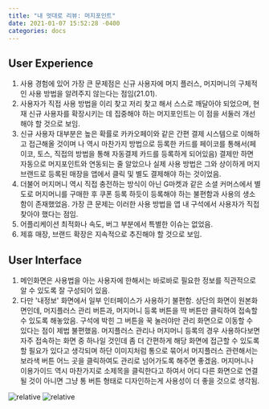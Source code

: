 ```yaml
---
title: "내 멋대로 리뷰: 머지포인트"
date: 2021-01-07 15:52:28 -0400
categories: docs
---
```

## User Experience

1. 사용 경험에 있어 가장 큰 문제점은 신규 사용자에 머지 플러스, 머지머니의 구체적인 사용 방법을 알려주지 않는다는 점임(21.01).
2. 사용자가 직접 사용 방법을 이리 찾고 저리 찾고 해서 스스로 깨달아야 되었으며, 현재 신규 사용자를 확장시키는 데 집중해야 하는 머지포인트는 이 점을 서둘러 개선해야 할 것으로 보임.
3. 신규 사용자 대부분은 높은 확률로 카카오페이와 같은 간편 결제 시스템으로 이해하고 접근해올 것이며 나 역시 마찬가지 방법으로 등록한 카드를 페이코를 통해서(페이코, 토스, 직접의 방법을 통해 자동결제 카드를 등록하게 되어있음) 결제만 하면 자동으로 머지포인트와 연동되는 줄 알았으나 실제 사용 방법은 그와 상이하게 머지 브랜드로 등록된 매장을 앱에서 클릭 및 별도 결제해야 하는 것이었음.
4. 더불어 머지머니 역시 직접 충전하는 방식이 아닌 G마켓과 같은 소셜 커머스에서 별도로 머지머니를 구매한 후 쿠폰 등록 하듯이 등록해야 하는 불편함과 사용의 생소함이 존재했었음. 가장 큰 문제는 이러한 사용 방법을 앱 내 구석에서 사용자가 직접 찾아야 했다는 점임.
5. 어플리케이션 최적화나 속도, 버그 부분에서 특별한 이슈는 없었음.
6. 제휴 매장, 브랜드 확장은 지속적으로 추진해야 할 것으로 보임.

## User Interface

1. 메인화면은 사용법을 아는 사용자에 한해서는 바로바로 필요한 정보를 직관적으로 알 수 있도록 잘 구성되어 있음.
2. 다만 '내정보' 화면에서 일부 인터페이스가 사용하기 불편함.
상단의 화면이 원본화면인데, 머지플러스 관리 버튼과, 머지머니 등록 버튼을 딱 버튼만 클릭하여 접속할 수 있도록 해놓았음. 구석에 박힌 그 버튼을 꾹 눌러야만 관리 화면으로 이동할 수 있다는 점이 제법 불편했음. 머지플러스 관리나 머지머니 등록의 경우 사용하다보면 자주 접속하는 화면 중 하나일 것인데 좀 더 간편하게 해당 화면에 접근할 수 있도록 할 필요가 있다고 생각되며 하단 이미지처럼 통으로 묶어서 머지플러스 관련해서는 보라색 버튼 어느 곳을 클릭하여도 관리로 넘어가도록 해주면 좋겠음. 머지머니나 이용가이드 역시 마찬가지로 소제목을 클릭한다고 하여서 어디 다른 화면으로 연결될 것이 아니면 그냥 통 버튼 형태로 디자인하는게 사용성이 더 좋을 것으로 생각됨.

<img data-action="zoom" src='{{ "/assets/images/merge before.png" | relative_url }}' alt='relative'>
<!-- result : /noteB489.github.io/assets/images/merge before.png -->

<img data-action="zoom" src='{{ "/assets/images/merge after.png" | relative_url }}' alt='relative'>
<!-- result : /noteB489.github.io/assets/images/merge after.png -->
